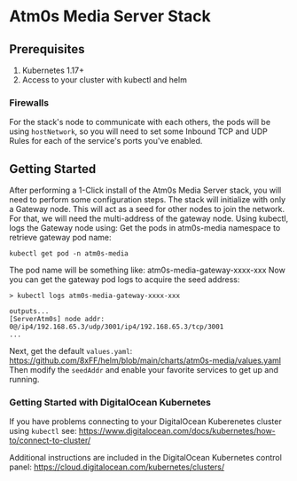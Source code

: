 # Atm0s Media Server Stack

## Prerequisites

1. Kubernetes 1.17+
2. Access to your cluster with kubectl and helm

### Firewalls
For the stack's node to communicate with each others, the pods will be using `hostNetwork`, so you will need to set some Inbound TCP and UDP Rules for each of the service's ports you've enabled.


## Getting Started

After performing a 1-Click install of the Atm0s Media Server stack, you will need to perform some configuration steps.
The stack will initialize with only a Gateway node. This will act as a seed for other nodes to join the network.
For that, we will need the multi-address of the gateway node.
Using kubectl, logs the Gateway node using: 
Get the pods in atm0s-media namespace to retrieve gateway pod name:

```
kubectl get pod -n atm0s-media
```

The pod name will be something like: atm0s-media-gateway-xxxx-xxx
Now you can get the gateway pod logs to acquire the seed address:

```
> kubectl logs atm0s-media-gateway-xxxx-xxx

outputs...
[ServerAtm0s] node addr: 0@/ip4/192.168.65.3/udp/3001/ip4/192.168.65.3/tcp/3001  
...  
```

Next, get the default `values.yaml`: https://github.com/8xFF/helm/blob/main/charts/atm0s-media/values.yaml
Then modify the `seedAddr` and enable your favorite services to get up and running.

### Getting Started with DigitalOcean Kubernetes

If you have problems connecting to your DigitalOcean Kuberenetes cluster using `kubectl` see:
https://www.digitalocean.com/docs/kubernetes/how-to/connect-to-cluster/
 
Additional instructions are included in the DigitalOcean Kubernetes control panel:
https://cloud.digitalocean.com/kubernetes/clusters/ 
